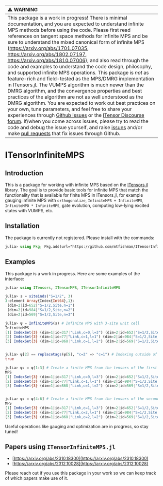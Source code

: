 | :warning: WARNING          |
|:---------------------------|
| This package is a work in progress! There is minimal documentation, and you are expected to understand infinite MPS methods before using the code. Please first read references on tangent space methods for infinite MPS and be sure to understand the mixed canonical form of infinite MPS (https://arxiv.org/abs/1701.07035, https://arxiv.org/abs/1802.07197, https://arxiv.org/abs/1810.07006), and also read through the code and examples to understand the code design, philosophy, and supported infinite MPS operations. This package is *not* as feature-rich and field-tested as the MPS/DMRG implementation in ITensors.jl. The VUMPS algorithm is much newer than the DMRG algorithm, and the convergence properties and best practices of the algorithm are not as well understood as the DMRG algorithm. You are expected to work out best practices on your own, tune parameters, and feel free to share your experiences through [Github issues](https://github.com/ITensor/ITensorInfiniteMPS.jl/issues) or the [ITensor Discourse forum](https://itensor.discourse.group/). If/when you come across issues, please try to read the code and debug the issue yourself, and raise [issues](https://github.com/ITensor/ITensorInfiniteMPS.jl/issues) and/or make [pull requests](https://github.com/ITensor/ITensorInfiniteMPS.jl/pulls) that fix issues through Github. |

# ITensorInfiniteMPS

## Introduction
This is a package for working with infinite MPS based on the [ITensors.jl](https://github.com/ITensor/ITensors.jl) library. The goal is to provide basic tools for infinite MPS that match the functionality that is available for finite MPS in ITensors.jl, for example gauging infinite MPS with `orthogonalize`, `InfiniteMPS + InfiniteMPS`, `InfiniteMPO * InfiniteMPS`, gate evolution, computing low-lying excited states with VUMPS, etc.

## Installation

The package is currently not registered. Please install with the commands:
```julia
julia> using Pkg; Pkg.add(url="https://github.com/mtfishman/ITensorInfiniteMPS.jl.git")
```

## Examples

This package is a work in progress. Here are some examples of the interface:
```julia
julia> using ITensors, ITensorMPS, ITensorInfiniteMPS

julia> s = siteinds("S=1/2", 3)
3-element Array{Index{Int64},1}:
 (dim=2|id=652|"S=1/2,Site,n=1")
 (dim=2|id=984|"S=1/2,Site,n=2")
 (dim=2|id=569|"S=1/2,Site,n=3")

julia> ψ = InfiniteMPS(s) # Infinite MPS with 3-site unit cell
InfiniteMPS
[1] IndexSet{3} (dim=1|id=317|"Link,c=0,l=3") (dim=2|id=652|"S=1/2,Site,c=1,n=1") (dim=1|id=77|"Link,c=1,l=1")
[2] IndexSet{3} (dim=1|id=77|"Link,c=1,l=1") (dim=2|id=984|"S=1/2,Site,c=1,n=2") (dim=1|id=868|"Link,c=1,l=2")
[3] IndexSet{3} (dim=1|id=868|"Link,c=1,l=2") (dim=2|id=569|"S=1/2,Site,c=1,n=3") (dim=1|id=317|"Link,c=1,l=3")


julia> ψ[2] == replacetags(ψ[5], "c=2" => "c=1") # Indexing outside of the unit cell gets tensors from other unit cells
true

julia> ψ₁ = ψ[1:3] # Create a finite MPS from the tensors of the first unit cell
MPS
[1] IndexSet{3} (dim=1|id=317|"Link,c=0,l=3") (dim=2|id=652|"S=1/2,Site,c=1,n=1") (dim=1|id=77|"Link,c=1,l=1")
[2] IndexSet{3} (dim=1|id=77|"Link,c=1,l=1") (dim=2|id=984|"S=1/2,Site,c=1,n=2") (dim=1|id=868|"Link,c=1,l=2")
[3] IndexSet{3} (dim=1|id=868|"Link,c=1,l=2") (dim=2|id=569|"S=1/2,Site,c=1,n=3") (dim=1|id=317|"Link,c=1,l=3")


julia> ψ₂ = ψ[4:6] # Create a finite MPS from the tensors of the second unit cell
MPS
[1] IndexSet{3} (dim=1|id=317|"Link,c=1,l=3") (dim=2|id=652|"S=1/2,Site,c=2,n=1") (dim=1|id=77|"Link,c=2,l=1")
[2] IndexSet{3} (dim=1|id=77|"Link,c=2,l=1") (dim=2|id=984|"S=1/2,Site,c=2,n=2") (dim=1|id=868|"Link,c=2,l=2")
[3] IndexSet{3} (dim=1|id=868|"Link,c=2,l=2") (dim=2|id=569|"S=1/2,Site,c=2,n=3") (dim=1|id=317|"Link,c=2,l=3")
```
Useful operations like gauging and optimization are in progress, so stay tuned!

## Papers using `ITensorInfiniteMPS.jl`

- [https://arxiv.org/abs/2310.18300](https://arxiv.org/abs/2310.18300)
- [https://arxiv.org/abs/2312.10028](https://arxiv.org/abs/2312.10028)

Please reach out if you use this package in your work so we can keep track of which papers make use of it.
